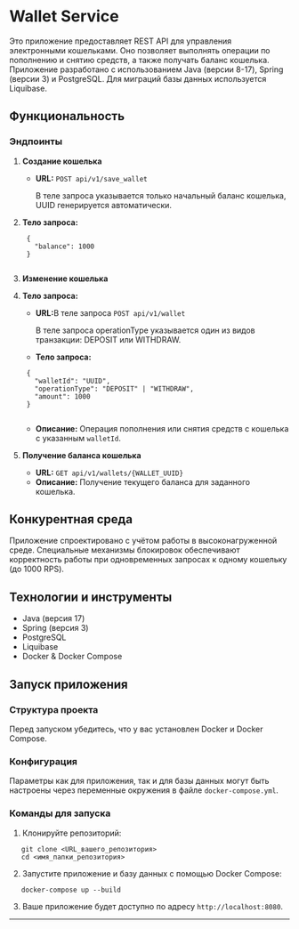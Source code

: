 
                        
<div class="markdown-body"><h1 id="wallet-service">Wallet Service</h1>
<p>Это приложение предоставляет REST API для управления электронными кошельками. Оно позволяет выполнять операции по пополнению и снятию средств, а также получать баланс кошелька. Приложение разработано с использованием Java (версии 8-17), Spring (версии 3) и PostgreSQL. Для миграций базы данных используется Liquibase. </p>
<h2 id="функциональность">Функциональность</h2>
<h3 id="эндпоинты">Эндпоинты</h3>
<ol>
  <li><p><strong>Создание кошелька</strong></p>
<ul>
<li><strong>URL:</strong> <code>POST api/v1/save_wallet</code></li>
  <p>В теле запроса указывается только начальный баланс кошелька, UUID генерируется автоматически.<p></ul>
<li><strong>Тело запроса:</strong></li></ul>
<pre><code class="json language-json hljs"> <span class="hljs-punctuation">{</span>
   <span class="hljs-attr">"balance"</span><span class="hljs-punctuation">:</span> <span class="hljs-number">1000</span>
 <span class="hljs-punctuation">}</span>
 </code></pre>
<li><p><strong>Изменение кошелька</strong></p>
<li><strong>Тело запроса:</strong></li></ul>
<ul>
<li><strong>URL:</strong>В теле запроса  <code>POST api/v1/wallet</code></li>
<p>В теле запроса operationType указывается один из видов транзакции: DEPOSIT или WITHDRAW.<p>
<li><strong>Тело запроса:</strong></li></ul>
<pre><code class="json language-json hljs"> <span class="hljs-punctuation">{</span>
   <span class="hljs-attr">"walletId"</span><span class="hljs-punctuation">:</span> <span class="hljs-string">"UUID"</span><span class="hljs-punctuation">,</span>
   <span class="hljs-attr">"operationType"</span><span class="hljs-punctuation">:</span> <span class="hljs-string">"DEPOSIT"</span> | <span class="hljs-string">"WITHDRAW"</span><span class="hljs-punctuation">,</span>
   <span class="hljs-attr">"amount"</span><span class="hljs-punctuation">:</span> <span class="hljs-number">1000</span>
 <span class="hljs-punctuation">}</span>
 </code></pre>
<ul>
<li><strong>Описание:</strong> Операция пополнения или снятия средств с кошелька с указанным <code>walletId</code>.</li></ul></li>
<li><p><strong>Получение баланса кошелька</strong></p>
<ul>
<li><strong>URL:</strong> <code>GET api/v1/wallets/{WALLET_UUID}</code></li>
<li><strong>Описание:</strong> Получение текущего баланса для заданного кошелька.</li></ul></li>
</ol>
</ul>
<h2 id="конкурентная-среда">Конкурентная среда</h2>
<p>Приложение спроектировано с учётом работы в высоконагруженной среде. Специальные механизмы блокировок обеспечивают корректность работы при одновременных запросах к одному кошельку (до 1000 RPS).</p>
<h2 id="технологии-и-инструменты">Технологии и инструменты</h2>
<ul>
<li>Java (версия 17)</li>
<li>Spring (версия 3)</li>
<li>PostgreSQL</li>
<li>Liquibase</li>
<li>Docker &amp; Docker Compose</li>
</ul>
<h2 id="запуск-приложения">Запуск приложения</h2>
<h3 id="структура-проекта">Структура проекта</h3>
<p>Перед запуском убедитесь, что у вас установлен Docker и Docker Compose. </p>
<h3 id="конфигурация">Конфигурация</h3>
<p>Параметры как для приложения, так и для базы данных могут быть настроены через переменные окружения в файле <code>docker-compose.yml</code>.</p>
<h3 id="команды-для-запуска">Команды для запуска</h3>
<ol>
<li>Клонируйте репозиторий:</li>
</ol>
<pre><code class="bash language-bash hljs">   git <span class="hljs-built_in">clone</span> &lt;URL_вашего_репозитория&gt;
   <span class="hljs-built_in">cd</span> &lt;имя_папки_репозитория&gt;</code></pre>
<ol start="2">
<li>Запустите приложение и базу данных с помощью Docker Compose:</li>
</ol>
<pre><code class="bash language-bash hljs">   docker-compose up --build</code></pre>
<ol start="3">
<li>Ваше приложение будет доступно по адресу <code>http://localhost:8080</code>.</li>
</ol>
<hr>
</div></div>
